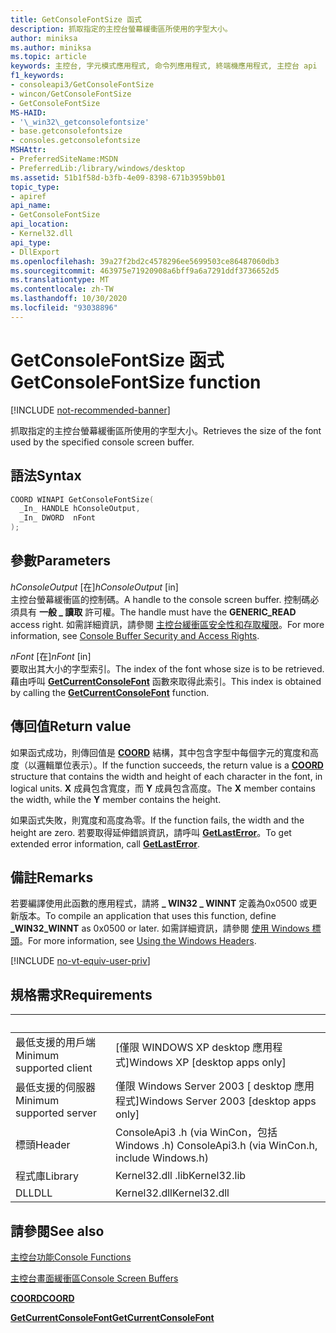 ```yaml
---
title: GetConsoleFontSize 函式
description: 抓取指定的主控台螢幕緩衝區所使用的字型大小。
author: miniksa
ms.author: miniksa
ms.topic: article
keywords: 主控台, 字元模式應用程式, 命令列應用程式, 終端機應用程式, 主控台 api
f1_keywords:
- consoleapi3/GetConsoleFontSize
- wincon/GetConsoleFontSize
- GetConsoleFontSize
MS-HAID:
- '\_win32\_getconsolefontsize'
- base.getconsolefontsize
- consoles.getconsolefontsize
MSHAttr:
- PreferredSiteName:MSDN
- PreferredLib:/library/windows/desktop
ms.assetid: 51b1f58d-b3fb-4e09-8398-671b3959bb01
topic_type:
- apiref
api_name:
- GetConsoleFontSize
api_location:
- Kernel32.dll
api_type:
- DllExport
ms.openlocfilehash: 39a27f2bd2c4578296ee5699503ce86487060db3
ms.sourcegitcommit: 463975e71920908a6bff9a6a7291ddf3736652d5
ms.translationtype: MT
ms.contentlocale: zh-TW
ms.lasthandoff: 10/30/2020
ms.locfileid: "93038896"
---
```

# <a name="getconsolefontsize-function"></a><span data-ttu-id="54537-104">GetConsoleFontSize 函式</span><span class="sxs-lookup"><span data-stu-id="54537-104">GetConsoleFontSize function</span></span>

[!INCLUDE [not-recommended-banner](./includes/not-recommended-banner.md)]

<span data-ttu-id="54537-105">抓取指定的主控台螢幕緩衝區所使用的字型大小。</span><span class="sxs-lookup"><span data-stu-id="54537-105">Retrieves the size of the font used by the specified console screen buffer.</span></span>

## <a name="syntax"></a><span data-ttu-id="54537-106">語法</span><span class="sxs-lookup"><span data-stu-id="54537-106">Syntax</span></span>

```C
COORD WINAPI GetConsoleFontSize(
  _In_ HANDLE hConsoleOutput,
  _In_ DWORD  nFont
);
```

## <a name="parameters"></a><span data-ttu-id="54537-107">參數</span><span class="sxs-lookup"><span data-stu-id="54537-107">Parameters</span></span>

<span data-ttu-id="54537-108">*hConsoleOutput* \[在\]</span><span class="sxs-lookup"><span data-stu-id="54537-108">*hConsoleOutput* \[in\]</span></span>  
<span data-ttu-id="54537-109">主控台螢幕緩衝區的控制碼。</span><span class="sxs-lookup"><span data-stu-id="54537-109">A handle to the console screen buffer.</span></span> <span data-ttu-id="54537-110">控制碼必須具有 **一般 \_ 讀取** 許可權。</span><span class="sxs-lookup"><span data-stu-id="54537-110">The handle must have the **GENERIC\_READ** access right.</span></span> <span data-ttu-id="54537-111">如需詳細資訊，請參閱 [主控台緩衝區安全性和存取權限](console-buffer-security-and-access-rights.md)。</span><span class="sxs-lookup"><span data-stu-id="54537-111">For more information, see [Console Buffer Security and Access Rights](console-buffer-security-and-access-rights.md).</span></span>

<span data-ttu-id="54537-112">*nFont* \[在\]</span><span class="sxs-lookup"><span data-stu-id="54537-112">*nFont* \[in\]</span></span>  
<span data-ttu-id="54537-113">要取出其大小的字型索引。</span><span class="sxs-lookup"><span data-stu-id="54537-113">The index of the font whose size is to be retrieved.</span></span> <span data-ttu-id="54537-114">藉由呼叫 [**GetCurrentConsoleFont**](getcurrentconsolefont.md) 函數來取得此索引。</span><span class="sxs-lookup"><span data-stu-id="54537-114">This index is obtained by calling the [**GetCurrentConsoleFont**](getcurrentconsolefont.md) function.</span></span>

## <a name="return-value"></a><span data-ttu-id="54537-115">傳回值</span><span class="sxs-lookup"><span data-stu-id="54537-115">Return value</span></span>

<span data-ttu-id="54537-116">如果函式成功，則傳回值是 [**COORD**](coord-str.md) 結構，其中包含字型中每個字元的寬度和高度（以邏輯單位表示）。</span><span class="sxs-lookup"><span data-stu-id="54537-116">If the function succeeds, the return value is a [**COORD**](coord-str.md) structure that contains the width and height of each character in the font, in logical units.</span></span> <span data-ttu-id="54537-117">**X** 成員包含寬度，而 **Y** 成員包含高度。</span><span class="sxs-lookup"><span data-stu-id="54537-117">The **X** member contains the width, while the **Y** member contains the height.</span></span>

<span data-ttu-id="54537-118">如果函式失敗，則寬度和高度為零。</span><span class="sxs-lookup"><span data-stu-id="54537-118">If the function fails, the width and the height are zero.</span></span> <span data-ttu-id="54537-119">若要取得延伸錯誤資訊，請呼叫 [**GetLastError**](https://msdn.microsoft.com/library/windows/desktop/ms679360)。</span><span class="sxs-lookup"><span data-stu-id="54537-119">To get extended error information, call [**GetLastError**](https://msdn.microsoft.com/library/windows/desktop/ms679360).</span></span>

## <a name="remarks"></a><span data-ttu-id="54537-120">備註</span><span class="sxs-lookup"><span data-stu-id="54537-120">Remarks</span></span>

<span data-ttu-id="54537-121">若要編譯使用此函數的應用程式，請將 **\_ WIN32 \_ WINNT** 定義為0x0500 或更新版本。</span><span class="sxs-lookup"><span data-stu-id="54537-121">To compile an application that uses this function, define **\_WIN32\_WINNT** as 0x0500 or later.</span></span> <span data-ttu-id="54537-122">如需詳細資訊，請參閱 [使用 Windows 標頭](https://msdn.microsoft.com/library/windows/desktop/aa383745)。</span><span class="sxs-lookup"><span data-stu-id="54537-122">For more information, see [Using the Windows Headers](https://msdn.microsoft.com/library/windows/desktop/aa383745).</span></span>

[!INCLUDE [no-vt-equiv-user-priv](./includes/no-vt-equiv-user-priv.md)]

## <a name="requirements"></a><span data-ttu-id="54537-123">規格需求</span><span class="sxs-lookup"><span data-stu-id="54537-123">Requirements</span></span>

| &nbsp; | &nbsp; |
|-|-|
| <span data-ttu-id="54537-124">最低支援的用戶端</span><span class="sxs-lookup"><span data-stu-id="54537-124">Minimum supported client</span></span> | <span data-ttu-id="54537-125">\[僅限 WINDOWS XP desktop 應用程式\]</span><span class="sxs-lookup"><span data-stu-id="54537-125">Windows XP \[desktop apps only\]</span></span> |
| <span data-ttu-id="54537-126">最低支援的伺服器</span><span class="sxs-lookup"><span data-stu-id="54537-126">Minimum supported server</span></span> | <span data-ttu-id="54537-127">僅限 Windows Server 2003 \[ desktop 應用程式\]</span><span class="sxs-lookup"><span data-stu-id="54537-127">Windows Server 2003 \[desktop apps only\]</span></span> |
| <span data-ttu-id="54537-128">標頭</span><span class="sxs-lookup"><span data-stu-id="54537-128">Header</span></span> | <span data-ttu-id="54537-129">ConsoleApi3 .h (via WinCon，包括 Windows .h) </span><span class="sxs-lookup"><span data-stu-id="54537-129">ConsoleApi3.h (via WinCon.h, include Windows.h)</span></span> |
| <span data-ttu-id="54537-130">程式庫</span><span class="sxs-lookup"><span data-stu-id="54537-130">Library</span></span> | <span data-ttu-id="54537-131">Kernel32.dll .lib</span><span class="sxs-lookup"><span data-stu-id="54537-131">Kernel32.lib</span></span> |
| <span data-ttu-id="54537-132">DLL</span><span class="sxs-lookup"><span data-stu-id="54537-132">DLL</span></span> | <span data-ttu-id="54537-133">Kernel32.dll</span><span class="sxs-lookup"><span data-stu-id="54537-133">Kernel32.dll</span></span> |

## <a name="see-also"></a><span data-ttu-id="54537-134">請參閱</span><span class="sxs-lookup"><span data-stu-id="54537-134">See also</span></span>

[<span data-ttu-id="54537-135">主控台功能</span><span class="sxs-lookup"><span data-stu-id="54537-135">Console Functions</span></span>](console-functions.md)

[<span data-ttu-id="54537-136">主控台畫面緩衝區</span><span class="sxs-lookup"><span data-stu-id="54537-136">Console Screen Buffers</span></span>](console-screen-buffers.md)

[<span data-ttu-id="54537-137">**COORD**</span><span class="sxs-lookup"><span data-stu-id="54537-137">**COORD**</span></span>](coord-str.md)

[<span data-ttu-id="54537-138">**GetCurrentConsoleFont**</span><span class="sxs-lookup"><span data-stu-id="54537-138">**GetCurrentConsoleFont**</span></span>](getcurrentconsolefont.md)
